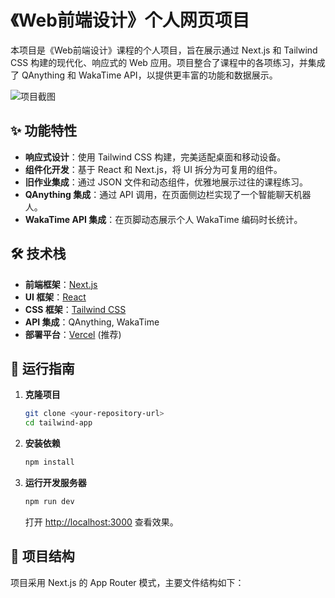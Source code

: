 # 《Web前端设计》个人网页项目

本项目是《Web前端设计》课程的个人项目，旨在展示通过 Next.js 和 Tailwind CSS 构建的现代化、响应式的 Web 应用。项目整合了课程中的各项练习，并集成了 QAnything 和 WakaTime API，以提供更丰富的功能和数据展示。

![项目截图](/1.png)

## ✨ 功能特性

- **响应式设计**：使用 Tailwind CSS 构建，完美适配桌面和移动设备。
- **组件化开发**：基于 React 和 Next.js，将 UI 拆分为可复用的组件。
- **旧作业集成**：通过 JSON 文件和动态组件，优雅地展示过往的课程练习。
- **QAnything 集成**：通过 API 调用，在页面侧边栏实现了一个智能聊天机器人。
- **WakaTime API 集成**：在页脚动态展示个人 WakaTime 编码时长统计。

## 🛠️ 技术栈

- **前端框架**：[Next.js](https://nextjs.org/)
- **UI 框架**：[React](https://react.dev/)
- **CSS 框架**：[Tailwind CSS](https://tailwindcss.com/)
- **API 集成**：QAnything, WakaTime
- **部署平台**：[Vercel](https://vercel.com/) (推荐)

## 🚀 运行指南

1.  **克隆项目**

    ```bash
    git clone <your-repository-url>
    cd tailwind-app
    ```

2.  **安装依赖**

    ```bash
    npm install
    ```

3.  **运行开发服务器**

    ```bash
    npm run dev
    ```

    打开 [http://localhost:3000](http://localhost:3000) 查看效果。

## 📂 项目结构

项目采用 Next.js 的 App Router 模式，主要文件结构如下：
